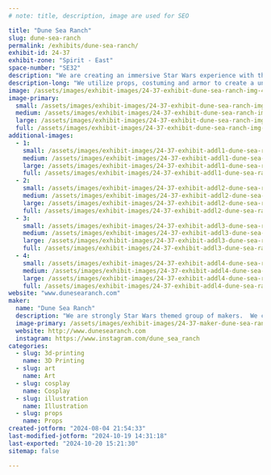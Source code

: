 ```yaml
---
# note: title, description, image are used for SEO

title: "Dune Sea Ranch"
slug: dune-sea-ranch
permalink: /exhibits/dune-sea-ranch/
exhibit-id: 24-37
exhibit-zone: "Spirit - East"
space-number: "SE32"
description: "We are creating an immersive Star Wars experience with the use of props, costuming and sets."
description-long: "We utilize props, costuming and armor to create a unique Star Wars experience.  We will have unique characters, droids and props to help the guest feel like they've stepped into the Star Wars universe."
image: /assets/images/exhibit-images/24-37-exhibit-dune-sea-ranch-img-4534-large.jpeg
image-primary: 
  small: /assets/images/exhibit-images/24-37-exhibit-dune-sea-ranch-img-4534-small.jpeg
  medium: /assets/images/exhibit-images/24-37-exhibit-dune-sea-ranch-img-4534-medium.jpeg
  large: /assets/images/exhibit-images/24-37-exhibit-dune-sea-ranch-img-4534-large.jpeg
  full: /assets/images/exhibit-images/24-37-exhibit-dune-sea-ranch-img-4534-full.jpeg
additional-images: 
  - 1:
    small: /assets/images/exhibit-images/24-37-exhibit-addl1-dune-sea-ranch-img-3717-small.jpeg
    medium: /assets/images/exhibit-images/24-37-exhibit-addl1-dune-sea-ranch-img-3717-medium.jpeg
    large: /assets/images/exhibit-images/24-37-exhibit-addl1-dune-sea-ranch-img-3717-large.jpeg
    full: /assets/images/exhibit-images/24-37-exhibit-addl1-dune-sea-ranch-img-3717-full.jpeg
  - 2:
    small: /assets/images/exhibit-images/24-37-exhibit-addl2-dune-sea-ranch-44-img-4534-7762-small.jpeg
    medium: /assets/images/exhibit-images/24-37-exhibit-addl2-dune-sea-ranch-44-img-4534-7762-medium.jpeg
    large: /assets/images/exhibit-images/24-37-exhibit-addl2-dune-sea-ranch-44-img-4534-7762-large.jpeg
    full: /assets/images/exhibit-images/24-37-exhibit-addl2-dune-sea-ranch-44-img-4534-7762-full.jpeg
  - 3:
    small: /assets/images/exhibit-images/24-37-exhibit-addl3-dune-sea-ranch-img-4589-small.jpeg
    medium: /assets/images/exhibit-images/24-37-exhibit-addl3-dune-sea-ranch-img-4589-medium.jpeg
    large: /assets/images/exhibit-images/24-37-exhibit-addl3-dune-sea-ranch-img-4589-large.jpeg
    full: /assets/images/exhibit-images/24-37-exhibit-addl3-dune-sea-ranch-img-4589-full.jpeg
  - 4:
    small: /assets/images/exhibit-images/24-37-exhibit-addl4-dune-sea-ranch-img-5911-small.jpeg
    medium: /assets/images/exhibit-images/24-37-exhibit-addl4-dune-sea-ranch-img-5911-medium.jpeg
    large: /assets/images/exhibit-images/24-37-exhibit-addl4-dune-sea-ranch-img-5911-large.jpeg
    full: /assets/images/exhibit-images/24-37-exhibit-addl4-dune-sea-ranch-img-5911-full.jpeg
website: "www.dunesearanch.com"
maker: 
  name: "Dune Sea Ranch"
  description: "We are strongly Star Wars themed group of makers.  We create art, props, and armor for cosplayers using 3D printing, mold making and other traditional means."
  image-primary: /assets/images/exhibit-images/24-37-maker-dune-sea-ranch-logo1-medium.jpg
  website: http://www.dunesearanch.com
  instagram: https://www.instagram.com/dune_sea_ranch
categories: 
  - slug: 3d-printing
    name: 3D Printing
  - slug: art
    name: Art
  - slug: cosplay
    name: Cosplay
  - slug: illustration
    name: Illustration
  - slug: props
    name: Props
created-jotform: "2024-08-04 21:54:33"
last-modified-jotform: "2024-10-19 14:31:18"
last-exported: "2024-10-20 15:21:30"
sitemap: false

---
```

